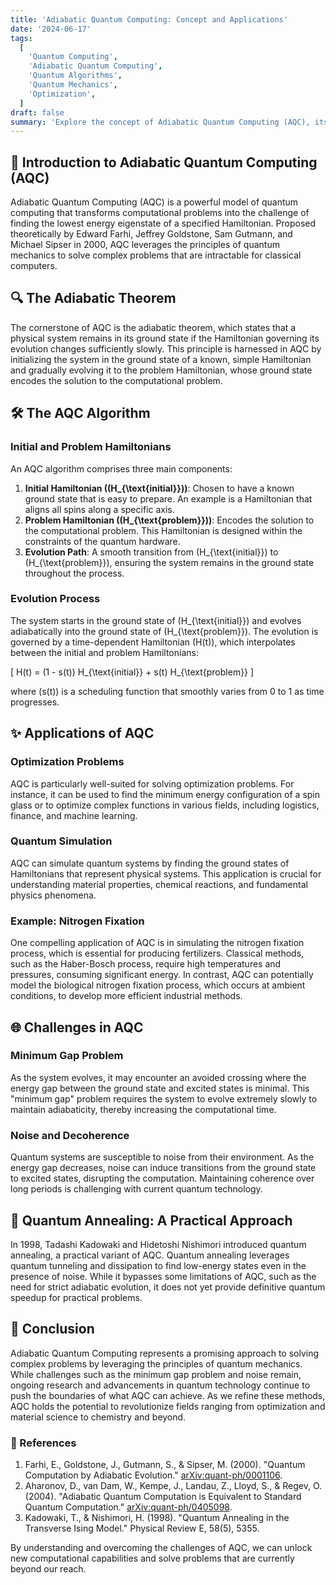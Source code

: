 ```yaml
---
title: 'Adiabatic Quantum Computing: Concept and Applications'
date: '2024-06-17'
tags:
  [
    'Quantum Computing',
    'Adiabatic Quantum Computing',
    'Quantum Algorithms',
    'Quantum Mechanics',
    'Optimization',
  ]
draft: false
summary: 'Explore the concept of Adiabatic Quantum Computing (AQC), its principles, and its applications. Understand the adiabatic theorem, the problem Hamiltonian, and the challenges involved in implementing AQC for practical problems.'
---
```


## 🌌 Introduction to Adiabatic Quantum Computing (AQC)

Adiabatic Quantum Computing (AQC) is a powerful model of quantum computing that transforms computational problems into the challenge of finding the lowest energy eigenstate of a specified Hamiltonian. Proposed theoretically by Edward Farhi, Jeffrey Goldstone, Sam Gutmann, and Michael Sipser in 2000, AQC leverages the principles of quantum mechanics to solve complex problems that are intractable for classical computers.

## 🔍 The Adiabatic Theorem

The cornerstone of AQC is the adiabatic theorem, which states that a physical system remains in its ground state if the Hamiltonian governing its evolution changes sufficiently slowly. This principle is harnessed in AQC by initializing the system in the ground state of a known, simple Hamiltonian and gradually evolving it to the problem Hamiltonian, whose ground state encodes the solution to the computational problem.

## 🛠 The AQC Algorithm

### Initial and Problem Hamiltonians

An AQC algorithm comprises three main components:

1. **Initial Hamiltonian (\(H_{\text{initial}}\))**: Chosen to have a known ground state that is easy to prepare. An example is a Hamiltonian that aligns all spins along a specific axis.
2. **Problem Hamiltonian (\(H_{\text{problem}}\))**: Encodes the solution to the computational problem. This Hamiltonian is designed within the constraints of the quantum hardware.
3. **Evolution Path**: A smooth transition from \(H_{\text{initial}}\) to \(H_{\text{problem}}\), ensuring the system remains in the ground state throughout the process.

### Evolution Process

The system starts in the ground state of \(H_{\text{initial}}\) and evolves adiabatically into the ground state of \(H_{\text{problem}}\). The evolution is governed by a time-dependent Hamiltonian \(H(t)\), which interpolates between the initial and problem Hamiltonians:

\[ H(t) = (1 - s(t)) H_{\text{initial}} + s(t) H_{\text{problem}} \]

where \(s(t)\) is a scheduling function that smoothly varies from 0 to 1 as time progresses.

## ✨ Applications of AQC

### Optimization Problems

AQC is particularly well-suited for solving optimization problems. For instance, it can be used to find the minimum energy configuration of a spin glass or to optimize complex functions in various fields, including logistics, finance, and machine learning.

### Quantum Simulation

AQC can simulate quantum systems by finding the ground states of Hamiltonians that represent physical systems. This application is crucial for understanding material properties, chemical reactions, and fundamental physics phenomena.

### Example: Nitrogen Fixation

One compelling application of AQC is in simulating the nitrogen fixation process, which is essential for producing fertilizers. Classical methods, such as the Haber-Bosch process, require high temperatures and pressures, consuming significant energy. In contrast, AQC can potentially model the biological nitrogen fixation process, which occurs at ambient conditions, to develop more efficient industrial methods.

## 🌐 Challenges in AQC

### Minimum Gap Problem

As the system evolves, it may encounter an avoided crossing where the energy gap between the ground state and excited states is minimal. This "minimum gap" problem requires the system to evolve extremely slowly to maintain adiabaticity, thereby increasing the computational time.

### Noise and Decoherence

Quantum systems are susceptible to noise from their environment. As the energy gap decreases, noise can induce transitions from the ground state to excited states, disrupting the computation. Maintaining coherence over long periods is challenging with current quantum technology.

## 🌟 Quantum Annealing: A Practical Approach

In 1998, Tadashi Kadowaki and Hidetoshi Nishimori introduced quantum annealing, a practical variant of AQC. Quantum annealing leverages quantum tunneling and dissipation to find low-energy states even in the presence of noise. While it bypasses some limitations of AQC, such as the need for strict adiabatic evolution, it does not yet provide definitive quantum speedup for practical problems.

## 🌌 Conclusion

Adiabatic Quantum Computing represents a promising approach to solving complex problems by leveraging the principles of quantum mechanics. While challenges such as the minimum gap problem and noise remain, ongoing research and advancements in quantum technology continue to push the boundaries of what AQC can achieve. As we refine these methods, AQC holds the potential to revolutionize fields ranging from optimization and material science to chemistry and beyond.

### 📜 References

1. Farhi, E., Goldstone, J., Gutmann, S., & Sipser, M. (2000). "Quantum Computation by Adiabatic Evolution." [arXiv:quant-ph/0001106](https://arxiv.org/abs/quant-ph/0001106).
2. Aharonov, D., van Dam, W., Kempe, J., Landau, Z., Lloyd, S., & Regev, O. (2004). "Adiabatic Quantum Computation is Equivalent to Standard Quantum Computation." [arXiv:quant-ph/0405098](https://arxiv.org/abs/quant-ph/0405098).
3. Kadowaki, T., & Nishimori, H. (1998). "Quantum Annealing in the Transverse Ising Model." Physical Review E, 58(5), 5355.

By understanding and overcoming the challenges of AQC, we can unlock new computational capabilities and solve problems that are currently beyond our reach.